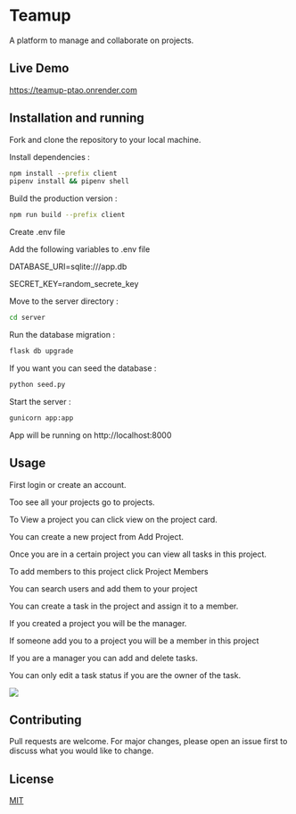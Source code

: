 # Teamup

A platform to manage and collaborate on projects.

## Live Demo

https://teamup-ptao.onrender.com

## Installation and running

Fork and clone the repository to your local machine.

Install dependencies :

```bash
npm install --prefix client
pipenv install && pipenv shell
```

Build the production version :

```bash
npm run build --prefix client
```

Create .env file

Add the following variables to .env file

DATABASE_URI=sqlite:///app.db

SECRET_KEY=random_secrete_key

Move to the server directory :

```bash
cd server
```

Run the database migration :

```bash
flask db upgrade
```

If you want you can seed the database :

```bash
python seed.py
```

Start the server :

```bash
gunicorn app:app
```

App will be running on http://localhost:8000

## Usage

First login or create an account.

Too see all your projects go to projects.

To View a project you can click view on the project card.

You can create a new project from Add Project.

Once you are in a certain project you can view all tasks in this project.

To add members to this project click Project Members

You can search users and add them to your project

You can create a task in the project and assign it to a member.

If you created a project you will be the manager.

If someone add you to a project you will be a member in this project

If you are a manager you can add and delete tasks.

You can only edit a task status if you are the owner of the task.

![](https://github.com/khaliltkhalil/teamup/blob/main/teamup-demo.gif)

## Contributing

Pull requests are welcome. For major changes, please open an issue first
to discuss what you would like to change.

## License

[MIT](https://choosealicense.com/licenses/mit/)
